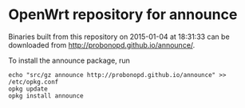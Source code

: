 OpenWrt repository for announce
========

Binaries built from this repository on 2015-01-04 at 18:31:33 can be downloaded from http://probonopd.github.io/announce/.

To install the announce package, run
```
echo "src/gz announce http://probonopd.github.io/announce" >> /etc/opkg.conf
opkg update
opkg install announce
```
